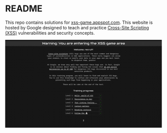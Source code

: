 # README

This repo contains solutions for [xss-game.appspot.com](https://xss-game.appspot.com/). This website is hosted by Google designed to teach and practice [Cross-Site Scripting (XSS)](https://owasp.org/www-community/attacks/xss/) vulnerabilities and security concepts.

![All level solved](img/all-solved.png)

